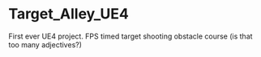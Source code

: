 # Target_Alley_UE4
First ever UE4 project. FPS timed target shooting obstacle course (is that too many adjectives?)
